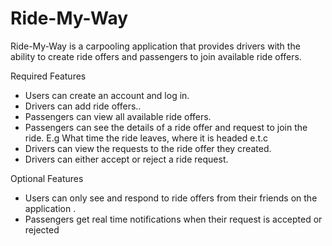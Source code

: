 # Ride-My-Way

Ride-My-Way is a carpooling application that provides drivers with the ability to create ride offers and passengers to join available ride offers.

Required Features
- Users can create an account and log in.
- Drivers can add ride offers..
- Passengers can view all available ride offers.
- Passengers can see the details of a ride offer and request to join the ride. E.g What time
the ride leaves, where it is headed e.t.c
- Drivers can view the requests to the ride offer they created.
- Drivers can either accept or reject a ride request.

 Optional Features
- Users can only see and respond to ride offers from their friends on the application .
- Passengers get real time notifications when their request is accepted or rejected